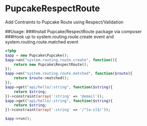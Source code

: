 PupcakeRespectRoute
===================

Add Contraints to Pupcake Route using Respect/Validation

##Usage:
###Install Pupcake/RespectRoute package via composer
###Hook up to system.routing.route.create event and system.routing.route.matched event
```php
<?php
$app = new Pupcake\Pupcake();
$app->on("system.routing.route.create", function(){
    return new Pupcake\RespectRoute();
});
$app->on("system.routing.route.matched", function($route){
    return $route->matched();
});
$app->get("api/hello/:string", function($string){
    return $string;
})->constraint(array(':string' => '@email'));
$app->get("api/hello/:string", function($string){
    return $string;
})->constraint(array(':string' => '/^[a-z]$/'));

$app->run();
```
